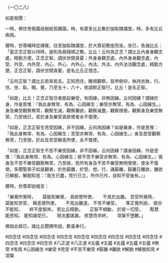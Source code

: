 （一〇二八）

如是我聞：

一時，佛住舍衛國祇樹給孤獨園。時，有眾多比丘集於伽梨隸講堂。時，多有比丘疾病。

爾時，世尊晡時從禪覺，往至伽梨隸講堂，於大眾前敷座而坐。坐已，告諸比丘：「當正念正智以待時，是則為我隨順之教。比丘！云何為正念？謂比丘內身身觀念處，精勤方便，正念正智，調伏世間貪憂；外身身觀念處、內外身身觀念處，內受、外受、內外受，內心、外心、內外心，內法、外法、內外法法觀念處，精勤方便，正念正智，調伏世間貪憂，是名比丘正憶念。

「云何正智？謂比丘若來若去，正知而住，瞻視觀察，屈申俯仰，執持衣鉢，行、住、坐、臥、眠、覺，乃至五十、六十，依語默正智行。比丘！是名正智。

「如是，比丘！正念正智住者能起樂受，有因緣，非無因緣。云何因緣？謂緣於身，作是思惟：『我此身無常、有為、心因緣生；樂受亦無常、有為、心因緣生。』身及樂受觀察無常，觀察生滅，觀察離欲，觀察滅盡，觀察捨彼，觀察身及樂受無常，乃至捨已，若於身及樂受貪欲使者永不復使。

「如是，正念正智生苦受因緣，非不因緣。云何為因緣？如是緣身，作是思惟：『我此身無常、有為、心因緣生；苦受亦無常、有為、心因緣生。』身及苦受觀察無常，乃至捨，於此及苦受瞋恚所使，永不復使。

「如是，正念正智生不苦不樂受因緣，非不因緣。云何因緣？謂身因緣，作是思惟：『我此身無常、有為、心因緣生；彼不苦不樂受亦無常、有為、心因緣生。』彼身及不苦不樂受觀察無常，乃至捨，若所有身及不苦不樂受無明使使，使永不復使。多聞聖弟子如是觀者，於色厭離，於受、想、行、識厭離，厭離已離欲，離欲已解脫，解脫知見：『我生已盡，梵行已立，所作已作，自知不受後有。』」

爾時，世尊即說偈言：

「樂覺所覺時，　　莫能知樂覺，
貪欲使所使，　　不見於出離。
苦受所覺時，　　莫能知苦受，
瞋恚使所使，　　不見出離道。
不苦不樂受，　　等正覺所說，
彼亦不能知，　　終不度彼岸。
若比丘精勤，　　正智不傾動，
於彼一切受，　　黠慧能悉知。
能知諸受已，　　現法盡諸漏，
依慧而命終，　　涅槃不墮數。」

佛說此經已，諸比丘聞佛所說，歡喜奉行。




#四念住
#四念住
#四念住
#四念住
#四念住
#四念住
#四念住
#四念住
#四念住
#四念住
#四念住
#四念住
#八正道
#八正道
#五蘊
#五蘊
#五蘊
#五蘊
#五蘊
#無常
#有爲
#心因緣生
#樂受
#苦受
#不苦不樂受
#厭離
#離欲
#解脫
#解脫知見
#涅槃
